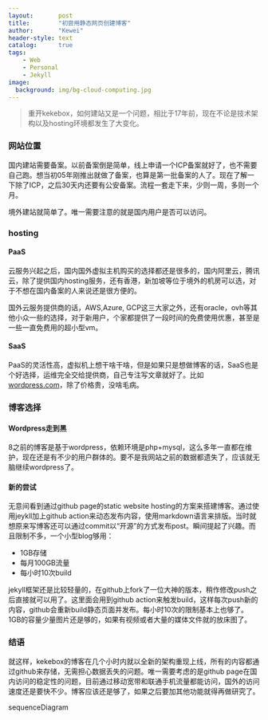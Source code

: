 ```yaml
---
layout:       post
title:        "初尝用静态网页创建博客"
author:       "Kewei"
header-style: text
catalog:      true
tags:
    - Web
    - Personal
    - Jekyll
image:
  background: img/bg-cloud-computing.jpg
---
```


> 重开kekebox，如何建站又是一个问题，相比于17年前，现在不论是技术架构以及hosting环境都发生了大变化。

### 网站位置
国内建站需要备案。以前备案倒是简单，线上申请一个ICP备案就好了，也不需要自己跑。想当初05年刚推出就做了备案，也算是第一批备案的人了。现在了解一下除了ICP，之后30天内还要有公安备案。流程一套走下来，少则一周，多则一个月。

境外建站就简单了。唯一需要注意的就是国内用户是否可以访问。

### hosting
#### PaaS
云服务兴起之后，国内国外虚拟主机购买的选择都还是很多的，国内阿里云，腾讯云，除了提供国内hosting服务，还有香港，新加坡等位于境外的机房可以选，对于不想在国内备案的人来说还是很方便的。

国外云服务提供商的话，AWS,Azure, GCP这三大家之外，还有oracle，ovh等其他小众一些的选择，对于新用户，个家都提供了一段时间的免费使用优惠，甚至是一些一直免费用的超小型vm。

#### SaaS
PaaS的灵活性高，虚拟机上想干啥干啥，但是如果只是想做博客的话，SaaS也是个好选择，运维完全交给提供商，自己专注写文章就好了。比如[wordpress.com](http://wordpress.com)，除了价格贵，没啥毛病。

### 博客选择
#### Wordpress走到黑
8之前的博客是基于wordpress，依赖环境是php+mysql，这么多年一直都在维护，现在还是有不少的用户群体的。要不是我网站之前的数据都遗失了，应该就无脑继续wordpress了。

#### 新的尝试
无意间看到通过github page的static website hosting的方案来搭建博客。通过使用jeykll加上github action来动态发布内容，使用markdown语言来排版。当时就想原来写博客还可以通过commit以“开源”的方式发布post。瞬间提起了兴趣。而且限制不多，一个小型blog够用：
- 1GB存储
- 每月100GB流量
- 每小时10次build

jekyll框架还是比较轻量的，在github上fork了一位大神的版本，稍作修改push之后直接就可以用了。这里面会用到github action来触发build，这样每次push新的内容，github会重新build静态页面并发布。每小时10次的限制基本上也够了。
1GB的容量少量图片还是够的，如果有视频或者大量的媒体文件就的放床图了。
   

### 结语
就这样，kekebox的博客在几个小时内就以全新的架构重现上线，所有的内容都通过github来存储，无需担心数据丢失的问题。唯一需要考虑的是github page在国内访问的稳定性的问题，目前通过移动宽带和联通手机流量都能访问，国外的访问速度还是要快不少。博客应该还是够了，如果之后要加其他功能就得再做研究了。

sequenceDiagram




